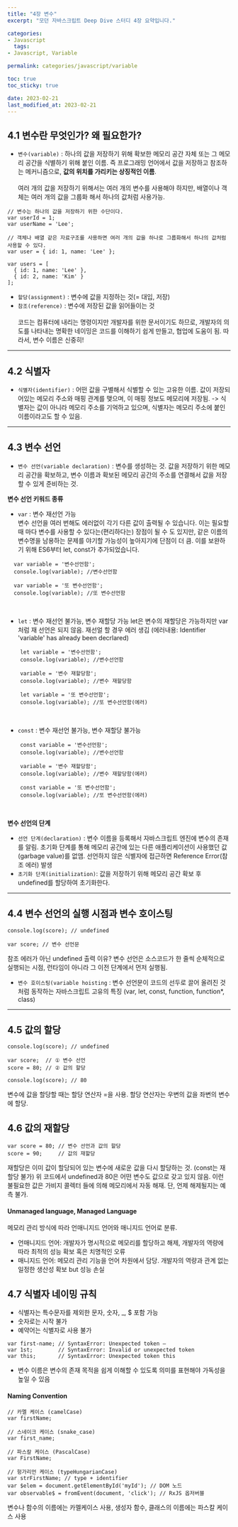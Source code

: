 ```yaml
---
title: "4장 변수"
excerpt: "모던 자바스크립트 Deep Dive 스터디 4장 요약입니다."

categories:
- Javascript
  tags:
- Javascript, Variable

permalink: categories/javascript/variable

toc: true
toc_sticky: true

date: 2023-02-21
last_modified_at: 2023-02-21
---
```


## 4.1 변수란 무엇인가?  왜 필요한가?
- `변수(variable)` : 하나의 값을 저장하기 위해 확보한 메모리 공간 자체 또는 그 메모리 공간을 식별하기 위해 붙인 이름. 즉 프로그래밍 언어에서 값을 저장하고 참조하는 메커니즘으로, <b>값의 위치를 가리키는 상징적인 이름</b>.
  <br><br>
  여러 개의 값을 저장하기 위해서는 여러 개의 변수를 사용해야 하지만, 배열이나 객체는 여러 개의 값을 그룹화 해서 하나의 값처럼 사용가능.

~~~
// 변수는 하나의 값을 저장하기 위한 수단이다.
var userId = 1;
var userName = 'Lee';

// 객체나 배열 같은 자료구조를 사용하면 여러 개의 값을 하나로 그룹화해서 하나의 값처럼 사용할 수 있다.
var user = { id: 1, name: 'Lee' };

var users = [
  { id: 1, name: 'Lee' },
  { id: 2, name: 'Kim' }
];
~~~
- `할당(assignment)` : 변수에 값을 지정하는 것(= 대입, 저장)
- `참조(reference)` : 변수에 저장된 값을 읽어들이는 것
  <br><br>
  코드는 컴퓨터에 내리는 명령이지만 개발자를 위한 문서이기도 하므로, 개발자의 의도를 나타내는 명확한 네이밍은 코드를 이해하기 쉽게 만들고, 협업에 도움이 됨. 따라서, 변수 이름은 신중히!
---

## 4.2 식별자

- `식별자(identifier)` : 어떤 값을 구별해서 식별할 수 있는 고유한 이름. 값이 저장되어있는 메모리 주소와 매핑 관계를 맺으며, 이 매핑 정보도 메모리에 저장됨. -> 식별자는 값이 아니라 메모리 주소를 기억하고 있으며, 식별자는 메모리 주소에 붙인 이름이라고도 할 수 있음.

---

## 4.3 변수 선언
- `변수 선언(variable declaration)` : 변수를 생성하는 것. 값을 저장하기 위한 메모리 공간을 확보하고, 변수 이름과 확보된 메모리 공간의 주소를 연결해서 값을 저장할 수 있게 준비하는 것.

<b>변수 선언 키워드 종류</b>
- `var` : 변수 재선언 가능<br>
  변수 선언을 여러 번해도 에러없이 각기 다른 값이 출력될 수 있습니다. 이는 필요할 때 마다 변수를 사용할 수 있다는(편리하다는) 장점이 될 수 도 있지만, 같은 이름의 변수명을 남용하는 문제를 야기할 가능성이 높아지기에 단점이 더 큼. 이를 보완하기 위해 ES6부터 let, const가 추가되었습니다.
  <br>
~~~
  var variable = '변수선언함';
  console.log(variable); //변수선언함
  
  var variable = '또 변수선언함';
  console.log(variable); //또 변수선언함
~~~
<br>

- `let` : 변수 재선언 불가능, 변수 재할당 가능
  let은 변수의 재할당은 가능하지만 var처럼 재 선언은 되지 않음. 재선얼 할 경우 에러 생김 (에러내용: Identifier 'variable' has already been decrlared)
  <br>

~~~
	let variable = '변수선언함';
    console.log(variable); //변수선언함

    variable = '변수 재할당함';
    console.log(variable); //변수 재할당함

    let variable = '또 변수선언함';
    console.log(variable); //또 변수선언함(에러)
~~~
<br>

- `const` : 변수 재선언 불가능, 변수 재할당 불가능
~~~
	const variable = '변수선언함';
    console.log(variable); //변수선언함

    variable = '변수 재할당함';
    console.log(variable); //변수 재할당함(에러)

    const variable = '또 변수선언함';
    console.log(variable); //또 변수선언함(에러)
~~~
<br>

<b>변수 선언의 단계</b>
- `선언 단계(declaration)` : 변수 이름을 등록해서 자바스크립트 엔진에 변수의 존재를 알림. 초기화 단계를 통해 메모리 공간에 있는 다른 애플리케이션이 사용했던 값(garbage value)를 없앰. 선언하지 않은 식별자에 접근하면 Reference Error(참조 에러) 발생
- `초기화 단계(initialization)`: 값을 저장하기 위해 메모리 공간 확보 후 undefined를 할당하여 초기화한다.

---

## 4.4 변수 선언의 실행 시점과 변수 호이스팅
```
console.log(score); // undefined

var score; // 변수 선언문
```
참조 에러가 아닌 undefined 출력 이유?
변수 선언은 소스코드가 한 줄씩 순체적으로 실행되는 시점, 런타임이 아니라 그 이전 단계에서 먼저 실행됨.
- `변수 호이스팅(variable hoisting` : 변수 선언문이 코드의 선두로 끌어 올려진 것처럼 동작하는 자바스크립트 고유의 특징 (var, let, const, function, function*, class)

---

## 4.5 값의 할당

```
console.log(score); // undefined

var score;  // ① 변수 선언
score = 80; // ② 값의 할당

console.log(score); // 80
```

변수에 값을 할당할 때는 할당 연산자 =을 사용. 할당 연산자는 우변의 값을 좌변의 변수에 할당.

## 4.6 값의 재할당
```
var score = 80; // 변수 선언과 값의 할당
score = 90;     // 값의 재할당
```

재할당은 이미 값이 할당되어 있는 변수에 새로운 값을 다시 할당하는 것. (const는 재할당 불가)
위 코드에서 undefined과 80은 어떤 변수도 값으로 갖고 있지 않음. 이런 불필요한 값은 가비지 콜렉터 들에 의해 메모리에서 자동 해재. 단, 언제 해제될지는 예측 불가.

#### Unmanaged language, Managed Language
메모리 관리 방식에 따라 언매니지드 언어와 매니지드 언어로 분류.
- 언매니지드 언어: 개발자가 명시적으로 메모리를 할당하고 해제, 개발자의 역량에 따라 최적의 성능 확보 혹은 치명적인 오류
- 매니지드 언어: 메모리 관리 기능을 언어 차원에서 담당. 개발자의 역량과 관계 없는 일정한 생산성 확보 but 성능 손실


## 4.7 식별자 네이밍 규칙
- 식별자는 특수문자를 제외한 문자, 숫자, _, $ 포함 가능
- 숫자로는 시작 불가
- 예약어는 식별자로 사용 불가

```angular2html
var first-name; // SyntaxError: Unexpected token –
var 1st;        // SyntaxError: Invalid or unexpected token
var this;       // SyntaxError: Unexpected token this
```

- 변수 이름은 변수의 존재 목적을 쉽게 이해할 수 있도록 의미를 표현해야 가독성을 높일 수 있음

#### Naming Convention
```
// 카멜 케이스 (camelCase)
var firstName;

// 스네이크 케이스 (snake_case)
var first_name;

// 파스칼 케이스 (PascalCase)
var FirstName;

// 헝가리언 케이스 (typeHungarianCase)
var strFirstName; // type + identifier
var $elem = document.getElementById('myId'); // DOM 노드
var observable$ = fromEvent(document, 'click'); // RxJS 옵저버블
```
변수나 함수의 이름에는 카멜케이스 사용, 생성자 함수, 클래스의 이름에는 파스칼 케이스 사용